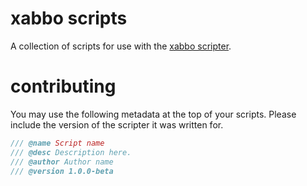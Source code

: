 # xabbo scripts

A collection of scripts for use with the [xabbo scripter](https://github.com/b7c/Xabbo.Scripter).

# contributing

You may use the following metadata at the top of your scripts. Please include the version of the scripter it was written for.

```cs
/// @name Script name
/// @desc Description here.
/// @author Author name
/// @version 1.0.0-beta
```
